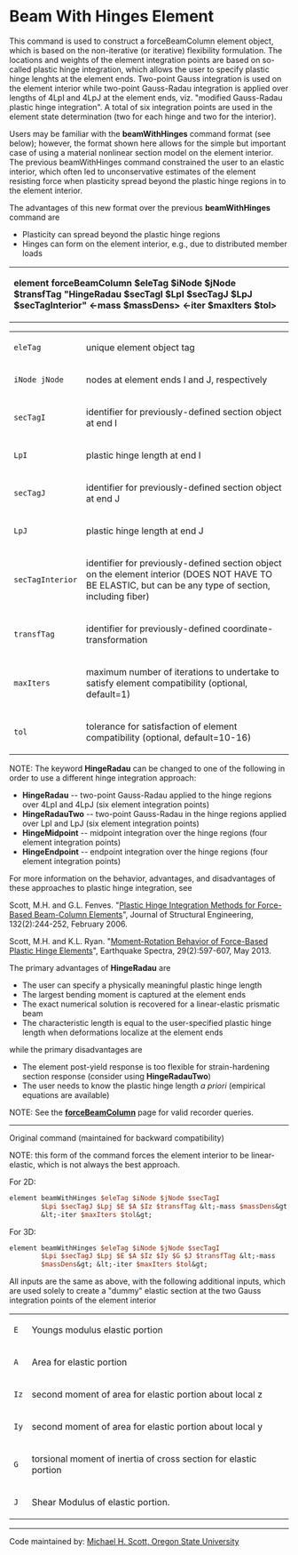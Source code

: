# Beam With Hinges Element

<p>This command is used to construct a forceBeamColumn element object,
which is based on the non-iterative (or iterative) flexibility
formulation. The locations and weights of the element integration points
are based on so-called plastic hinge integration, which allows the user
to specify plastic hinge lenghts at the element ends. Two-point Gauss
integration is used on the element interior while two-point Gauss-Radau
integration is applied over lengths of 4LpI and 4LpJ at the element
ends, viz. "modified Gauss-Radau plastic hinge integration". A total of
six integration points are used in the element state determination (two
for each hinge and two for the interior).</p>
<p>Users may be familiar with the <strong>beamWithHinges</strong>
command format (see below); however, the format shown here allows for
the simple but important case of using a material nonlinear section
model on the element interior. The previous beamWithHinges command
constrained the user to an elastic interior, which often led to
unconservative estimates of the element resisting force when plasticity
spread beyond the plastic hinge regions in to the element interior.</p>
<p>The advantages of this new format over the previous
<strong>beamWithHinges</strong> command are</p>
<ul>
<li>Plasticity can spread beyond the plastic hinge regions</li>
<li>Hinges can form on the element interior, e.g., due to distributed
member loads</li>
</ul>
<table>
<tbody>
<tr class="odd">
<td><p><strong>element forceBeamColumn $eleTag $iNode $jNode $transfTag
"HingeRadau $secTagI $LpI $secTagJ $LpJ $secTagInterior" &lt;-mass
$massDens&gt; &lt;-iter $maxIters $tol&gt;</strong></p></td>
</tr>
</tbody>
</table>
<table>
<tbody>
<tr class="odd">
<td><code class="parameter-table-variable">eleTag</code></td>
<td><p>unique element object tag</p></td>
</tr>
<tr class="even">
<td><p><code class="parameter-table-variable">iNode jNode</code></p></td>
<td><p>nodes at element ends I and J, respectively</p></td>
</tr>
<tr class="odd">
<td><code class="parameter-table-variable">secTagI</code></td>
<td><p>identifier for previously-defined section object at end
I</p></td>
</tr>
<tr class="even">
<td><code class="parameter-table-variable">LpI</code></td>
<td><p>plastic hinge length at end I</p></td>
</tr>
<tr class="odd">
<td><code class="parameter-table-variable">secTagJ</code></td>
<td><p>identifier for previously-defined section object at end
J</p></td>
</tr>
<tr class="even">
<td><code class="parameter-table-variable">LpJ</code></td>
<td><p>plastic hinge length at end J</p></td>
</tr>
<tr class="odd">
<td><code class="parameter-table-variable">secTagInterior</code></td>
<td><p>identifier for previously-defined section object on the element
interior (DOES NOT HAVE TO BE ELASTIC, but can be any type of section,
including fiber)</p></td>
</tr>
<tr class="even">
<td><code class="parameter-table-variable">transfTag</code></td>
<td><p>identifier for previously-defined
coordinate-transformation</p></td>
</tr>
<tr class="odd">
<td><code class="parameter-table-variable">maxIters</code></td>
<td><p>maximum number of iterations to undertake to satisfy element
compatibility (optional, default=1)</p></td>
</tr>
<tr class="even">
<td><code class="parameter-table-variable">tol</code></td>
<td><p>tolerance for satisfaction of element compatibility (optional,
default=10-16)</p></td>
</tr>
</tbody>
</table>
<p>NOTE: The keyword <strong>HingeRadau</strong> can be changed to one
of the following in order to use a different hinge integration
approach:</p>
<ul>
<li><strong>HingeRadau</strong> -- two-point Gauss-Radau applied to the
hinge regions over 4LpI and 4LpJ (six element integration points)</li>
<li><strong>HingeRadauTwo</strong> -- two-point Gauss-Radau in the hinge
regions applied over LpI and LpJ (six element integration points)</li>
<li><strong>HingeMidpoint</strong> -- midpoint integration over the
hinge regions (four element integration points)</li>
<li><strong>HingeEndpoint</strong> -- endpoint integration over the
hinge regions (four element integration points)</li>
</ul>
<p>For more information on the behavior, advantages, and disadvantages
of these approaches to plastic hinge integration, see</p>
<p>Scott, M.H. and G.L. Fenves. "<a
href="http://dx.doi.org/10.1061/(ASCE)0733-9445(2006)132:2(244)">Plastic
Hinge Integration Methods for Force-Based Beam-Column Elements</a>",
Journal of Structural Engineering, 132(2):244-252, February 2006.</p>
<p>Scott, M.H. and K.L. Ryan. "<a
href="http://dx.doi.org/10.1193/1.4000136">Moment-Rotation Behavior of
Force-Based Plastic Hinge Elements</a>", Earthquake Spectra,
29(2):597-607, May 2013.</p>
<p>The primary advantages of <strong>HingeRadau</strong> are</p>
<ul>
<li>The user can specify a physically meaningful plastic hinge
length</li>
<li>The largest bending moment is captured at the element ends</li>
<li>The exact numerical solution is recovered for a linear-elastic
prismatic beam</li>
<li>The characteristic length is equal to the user-specified plastic
hinge length when deformations localize at the element ends</li>
</ul>
<p>while the primary disadvantages are</p>
<ul>
<li>The element post-yield response is too flexible for strain-hardening
section response (consider using <strong>HingeRadauTwo</strong>)</li>
<li>The user needs to know the plastic hinge length <em>a priori</em>
(empirical equations are available)</li>
</ul>
<p>NOTE: See the <strong><a href="Force-Based_Beam-Column_Element"
title="wikilink"> forceBeamColumn</a></strong> page for valid recorder
queries.</p>
<hr />
<p>Original command (maintained for backward compatibility)</p>
<p>NOTE: this form of the command forces the element interior to be
linear-elastic, which is not always the best approach.</p>
<p>For 2D:</p>

```tcl
element beamWithHinges $eleTag $iNode $jNode $secTagI
        $Lpi $secTagJ $Lpj $E $A $Iz $transfTag &lt;-mass $massDens&gt;
        &lt;-iter $maxIters $tol&gt;
```

<p>For 3D:</p>

```tcl
element beamWithHinges $eleTag $iNode $jNode $secTagI
        $Lpi $secTagJ $Lpj $E $A $Iz $Iy $G $J $transfTag &lt;-mass
        $massDens&gt; &lt;-iter $maxIters $tol&gt;
```

<p>All inputs are the same as above, with the following additional
inputs, which are used solely to create a "dummy" elastic section at the
two Gauss integration points of the element interior</p>
<table>
<tbody>
<tr class="odd">
<td><code class="parameter-table-variable">E</code></td>
<td><p>Youngs modulus elastic portion</p></td>
</tr>
<tr class="even">
<td><code class="parameter-table-variable">A</code></td>
<td><p>Area for elastic portion</p></td>
</tr>
<tr class="odd">
<td><code class="parameter-table-variable">Iz</code></td>
<td><p>second moment of area for elastic portion about local z</p></td>
</tr>
<tr class="even">
<td><code class="parameter-table-variable">Iy</code></td>
<td><p>second moment of area for elastic portion about local y</p></td>
</tr>
<tr class="odd">
<td><code class="parameter-table-variable">G</code></td>
<td><p>torsional moment of inertia of cross section for elastic
portion</p></td>
</tr>
<tr class="even">
<td><code class="parameter-table-variable">J</code></td>
<td><p>Shear Modulus of elastic portion.</p></td>
</tr>
</tbody>
</table>
<hr />
<p>Code maintained by: <a
href="http://web.engr.oregonstate.edu/~mhscott">Michael H. Scott, Oregon
State University</a></p>
